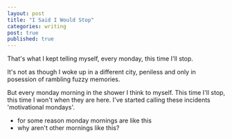 ```yaml
---
layout: post
title: "I Said I Would Stop" 
categories: writing
post: true
published: true
---
```


That's what I kept telling myself, every monday, this time I'll stop.

It's not as though I woke up in a different city, peniless and only in
posession of rambling fuzzy memories.

But every monday morning in the shower I think to myself.  This time
I'll stop, this time I won't when they are here.  I've started calling
these incidents 'motivational mondays'.

- for some reason monday mornings are like this
- why aren't other mornings like this?
